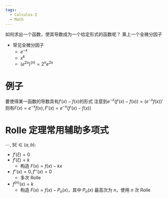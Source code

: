 ```yaml
---
tags:
  - Calculus-I
  - Math
---
```

如何求出一个函数，使其导数成为一个给定形式的函数呢？
乘上一个全微分因子
- 常见全微分因子
	- $e^{-x}$
	- $x^k$
	- $(e^{2x})^{(n)}=2^ne^{2x}$
# 例子
要使得某一函数的导数具有$f'(x)-f(x)$的形式
注意到$e^{-x}\left(f'(x)-f(x)\right)=\left(e^{-x}f(x)\right)'$
则有$F(x)=e^{-x}f(x),F'(x)=e^{-x}\left(f'(x)-f(x)\right)$
# Rolle 定理常用辅助多项式
$\cdots,\exists\xi\in(a,b):$
- $f'(\xi)=0$
- $f'(\xi)=k$
	- 构造 $F(x)=f(x)-kx$
- $f''(x)=0,f'''(x)=0$
	- 多次 Rolle
- $f^{(n)}(x)=k$
	- 构造 $F(x)=f(x)-P_n(x)$，其中 $P_n(x)$ 最高次为 $n$，使用 $n$ 次 Rolle

